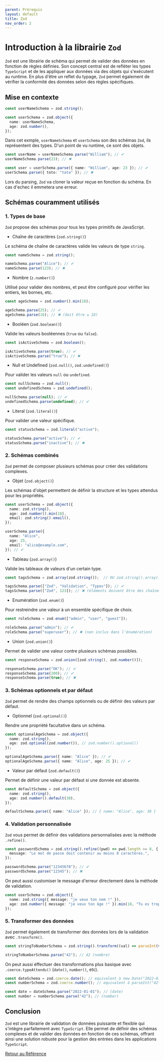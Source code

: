 ```yaml
---
parent: Prérequis
layout: default
title: Zod
nav_order: 2
---
```


# Introduction à la librairie `Zod`

`Zod` est une librairie de schéma qui permet de valider des données en fonction de règles définies.
Son concept central est de refléter les types `TypeScript` et de les appliquer aux données via des objets qui s'exécutent au runtime.
En plus d'être un reflet du typage, `Zod` permet également de vérifier la conformité des données selon des règles spécifiques.

## Mise en contexte

```ts
const userNameSchema = zod.string();

const userSchema = zod.object({
  name: userNameSchema,
  age: zod.number(),
});
```

Dans cet exmple, `userNameSchema` et `userSchema` son des schémas `Zod`, ils représentent des types. D'un point de vu runtime, ce sont des objets.

```ts
const userName = userNameSchema.parse("William"); // ✔
userNameSchema.parse(23); // ✖

const user = userSchema.parse({ name: "William", age: 23 }); // ✔
userSchema.parse({ toto: "tata" }); // ✖
```

Lors du parsing, `Zod` va cloner la valeur reçue en fonction du schéma. En cas d'echec il emmetera une erreur.

## Schémas couramment utilisés

### 1. Types de base

`Zod` propose des schémas pour tous les types primitifs de JavaScript.

- Chaîne de caractères (`zod.string()`)

Le schéma de chaîne de caractères valide les valeurs de type `string`.

```ts
const nameSchema = zod.string();

nameSchema.parse("Alice"); // ✔
nameSchema.parse(123); // ✖
```

- Nombre (`z.number()`)

Utilisé pour valider des nombres, et peut être configuré pour vérifier les entiers, les bornes, etc.

```ts
const ageSchema = zod.number().min(18);

ageSchema.parse(25); // ✔
ageSchema.parse(16); // ✖ (doit être ≥ 18)
```

- Booléen (`zod.boolean()`)

Valide les valeurs booléennes (`true` ou `false`).

```ts
const isActiveSchema = zod.boolean();

isActiveSchema.parse(true); // ✔
isActiveSchema.parse("true"); // ✖
```

- Null et Undefined (`zod.null()`, `zod.undefined()`)

Pour valider les valeurs `null` ou `undefined`.

```ts
const nullSchema = zod.null();
const undefinedSchema = zod.undefined();

nullSchema.parse(null); // ✔
undefinedSchema.parse(undefined); // ✔
```

- Literal (`zod.literal()`)

Pour valider une valeur spécifique.

```ts
const statusSchema = zod.literal("active");

statusSchema.parse("active"); // ✔
statusSchema.parse("inactive"); // ✖
```

### 2. Schémas combinés

`Zod` permet de composer plusieurs schémas pour créer des validations complexes.

- Objet (`zod.object()`)

Les schémas d'objet permettent de définir la structure et les types attendus pour les propriétés.

```ts
const userSchema = zod.object({
  name: zod.string(),
  age: zod.number().min(18),
  email: zod.string().email(),
});

userSchema.parse({
  name: "Alice",
  age: 25,
  email: "alice@example.com",
}); // ✔
```

- Tableau (`zod.array()`)

Valide les tableaux de valeurs d'un certain type.

```ts
const tagsSchema = zod.array(zod.string());  // OU zod.string().array()

tagsSchema.parse(["Zod", "Validation", "Types"]); // ✔
tagsSchema.parse(["Zod", 123]); // ✖ (éléments doivent être des chaînes)
```

- Enumération (`zod.enum()`)

Pour restreindre une valeur à un ensemble spécifique de choix.

```ts
const roleSchema = zod.enum(["admin", "user", "guest"]);

roleSchema.parse("admin"); // ✔
roleSchema.parse("superuser"); // ✖ (non inclus dans l'énumération)
```

- Union (`zod.union()`)

Permet de valider une valeur contre plusieurs schémas possibles.

```ts
const responseSchema = zod.union([zod.string(), zod.number()]);

responseSchema.parse("OK"); // ✔
responseSchema.parse(200); // ✔
responseSchema.parse(true); // ✖
```

### 3. Schémas optionnels et par défaut

`Zod` permet de rendre des champs optionnels ou de définir des valeurs par défaut.

- Optionnel (`zod.optional()`)

Rendre une propriété facultative dans un schéma.

```ts
const optionalAgeSchema = zod.object({
  name: zod.string(),
  age: zod.optional(zod.number()), // zod.number().optional()
});

optionalAgeSchema.parse({ name: "Alice" }); // ✔
optionalAgeSchema.parse({ name: "Alice", age: 25 }); // ✔
```

- Valeur par défaut (`zod.default()`)

Permet de définir une valeur par défaut si une donnée est absente.

```ts
const defaultSchema = zod.object({
  name: zod.string(),
  age: zod.number().default(30),
});

defaultSchema.parse({ name: "Alice" }); // { name: "Alice", age: 30 }
```

### 4. Validation personnalisée

`Zod` vous permet de définir des validations personnalisées avec la méthode `.refine()`.

```ts
const passwordSchema = zod.string().refine((pwd) => pwd.length >= 8, {
  message: "Le mot de passe doit contenir au moins 8 caractères.",
});

passwordSchema.parse("12345678"); // ✔
passwordSchema.parse("12345"); // ✖
```

On peut aussi customiser le message d'erreur directement dans la méthode de validation.

```ts
const userSchema = zod.object({
  name: zod.string({ message: "je veux ton nom !" }),
  age: zod.number({ message: "je veux ton âge !" }).min(18, "Tu es trop jeune").max(99, "tu es trop vieux"),
});
```

### 5. Transformer des données

`Zod` permet également de transformer des données lors de la validation avec `.transform()`.

```ts
const stringToNumberSchema = zod.string().transform((val) => parseInt(val, 10));

stringToNumberSchema.parse("42"); // 42 (nombre)
```

On peut aussi éffectuer des transformations plus basique avec `.coerce.typeAttendu()` (`date()`, `number()`, etc).

```ts
const dateSchema = zod.coerce.date(); // equivalent à new Date("2022-01-01")
const numberSchema = zod.coerce.number(); // equivalent à parseInt("42", 10)

const date = dateSchema.parse("2022-01-01"); // (date)
const number = numberSchema.parse("42"); // (number)
```

## Conclusion

`Zod` est une librairie de validation de données puissante et flexible qui s'intègre parfaitement avec `TypeScript`.
Elle permet de définir des schémas complexes et de valider des données en fonction de ces schémas, offrant ainsi une solution robuste pour la gestion des entrées dans les applications `TypeScript`.

[Retour au Référence](../..)
